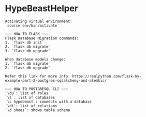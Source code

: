 # HypeBeastHelper

~~~ HOW TO VIRTUALENV ~~~
Activating virtual environment:
`source env/bin/activate`

~~~ HOW TO FLASK ~~~
Flask Database Migration commands:
1. `flask db init`
2. `flask db migrate`
3. `flask db upgrade`

When database models change:
1. `flask db migrate`
2. `flask db upgrade`

Refer this link for more info: https://realpython.com/flask-by-example-part-2-postgres-sqlalchemy-and-alembic/

~~~ HOW TO POSTGRESQL CLI ~~~
`\du`: list of roles
`\l`: list of databases
`\c hypebeast`: connects with a database
`\dt`: list of relations
`\d shoes`: shows table schema